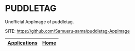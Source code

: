 # PUDDLETAG

 Unofficial AppImage of puddletag.

 SITE: https://github.com/Samueru-sama/puddletag-AppImage

 | [Applications](https://portable-linux-apps.github.io/apps.html) | [Home](https://portable-linux-apps.github.io)
 | --- | --- |
